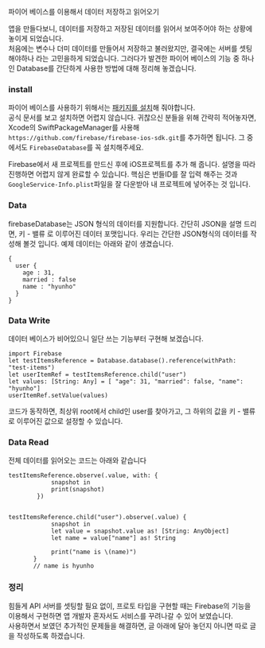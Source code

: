 ﻿파이어 베이스를 이용해서 데이터 저장하고 읽어오기

앱을 만들다보니, 데이터를 저장하고 저장된 데이터를 읽어서 보여주어야 하는 상황에 놓이게 되었습니다.  
처음에는 변수나 더미 데이터를 만들어서 저장하고 불러왔지만, 결국에는 서버를 셋팅 해야하나 라는 고민을하게 되었습니다.
그러다가 발견한 파이어 베이스의 기능 중 하나인 Database를 간단하게 사용한 방법에 대해 정리해 놓겠습니다.

### install 
파이어 베이스를 사용하기 위해서는 [패키지를 설치](https://github.com/firebase/firebase-ios-sdk/blob/master/SwiftPackageManager.md)해 줘야합니다.  
공식 문서를 보고 설치하면 어렵지 않습니다. 귀찮으신 분들을 위해 간략히 적어놓자면, Xcode의 SwiftPackageManager를 사용해 `https://github.com/firebase/firebase-ios-sdk.git`를 추가하면 됩니다.
그 중에서도 `FirebaseDatabase`를 꼭 설치해주세요.

Firebase에서 새 프로젝트를 만드신 후에 iOS프로젝트를 추가 해 줍니다. 설명을 따라 진행하면 어렵지 않게 완료할 수 있습니다.
핵심은 번들ID를 잘 입력 해주는 것과 `GoogleService-Info.plist`파일을 잘 다운받아 내 프로젝트에 넣어주는 것 입니다.

### Data 
firebaseDatabase는 JSON 형식의 데이터를 지원합니다. 간단히 JSON을 설명 드리면, 키 - 밸류 로 이루어진 데이터 포맷입니다.
우리는 간단한 JSON형식의 데이터를 작성해 볼것 입니다. 예제 데이터는 아래와 같이 생겼습니다.

```
{
  user {
    age : 31,
    married : false
    name : "hyunho"
  }
}
``` 

### Data Write 
데이터 베이스가 비어있으니 일단 쓰는 기능부터 구현해 보겠습니다.
```
import Firebase
let testItemsReference = Database.database().reference(withPath: "test-items")
let userItemRef = testItemsReference.child("user")
let values: [String: Any] = [ "age": 31, "married": false, "name": "hyunho"]
userItemRef.setValue(values)
```
코드가 동작하면, 최상위 root에서 child인 user를 찾아가고, 그 하위의 값을 키 - 밸류로 이루어진 값으로 설정할 수 있습니다.

### Data Read
전체 데이터를 읽어오는 코드는 아래와 같습니다 
```
testItemsReference.observe(.value, with: {
            snapshot in
            print(snapshot)
        })


testItemsReference.child("user").observe(.value) {
            snapshot in
            let value = snapshot.value as! [String: AnyObject]
            let name = value["name"] as! String

            print("name is \(name)")
       }
       // name is hyunho
```

### 정리
힘들게 API 서버를 셋팅할 필요 없이, 프로토 타입을 구현할 때는 Firebase의 기능을 이용해서 구현하면
앱 개발자 혼자서도 서비스를 꾸려나갈 수 있어 보였습니다.  
사용하면서 보였던 추가적인 문제들을 해결하면, 글 아래에 달아 놓던지 아니면 따로 글을 작성하도록 하겠습니다.








